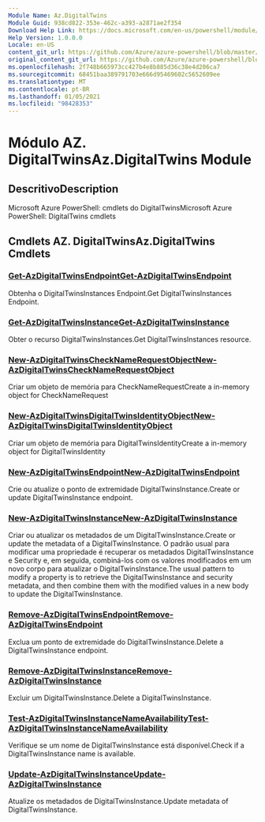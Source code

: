 ```yaml
---
Module Name: Az.DigitalTwins
Module Guid: 938cd822-353e-462c-a393-a2871ae2f354
Download Help Link: https://docs.microsoft.com/en-us/powershell/module/az.digitaltwins
Help Version: 1.0.0.0
Locale: en-US
content_git_url: https://github.com/Azure/azure-powershell/blob/master/src/DigitalTwins/help/Az.DigitalTwins.md
original_content_git_url: https://github.com/Azure/azure-powershell/blob/master/src/DigitalTwins/help/Az.DigitalTwins.md
ms.openlocfilehash: 2f748b665973cc427b4e8b885d36c38e4d206ca7
ms.sourcegitcommit: 68451baa389791703e666d95469602c5652609ee
ms.translationtype: MT
ms.contentlocale: pt-BR
ms.lasthandoff: 01/05/2021
ms.locfileid: "98428353"
---
```

# <span data-ttu-id="75f37-101">Módulo AZ. DigitalTwins</span><span class="sxs-lookup"><span data-stu-id="75f37-101">Az.DigitalTwins Module</span></span>
## <span data-ttu-id="75f37-102">Descritivo</span><span class="sxs-lookup"><span data-stu-id="75f37-102">Description</span></span>
<span data-ttu-id="75f37-103">Microsoft Azure PowerShell: cmdlets do DigitalTwins</span><span class="sxs-lookup"><span data-stu-id="75f37-103">Microsoft Azure PowerShell: DigitalTwins cmdlets</span></span>

## <span data-ttu-id="75f37-104">Cmdlets AZ. DigitalTwins</span><span class="sxs-lookup"><span data-stu-id="75f37-104">Az.DigitalTwins Cmdlets</span></span>
### [<span data-ttu-id="75f37-105">Get-AzDigitalTwinsEndpoint</span><span class="sxs-lookup"><span data-stu-id="75f37-105">Get-AzDigitalTwinsEndpoint</span></span>](Get-AzDigitalTwinsEndpoint.md)
<span data-ttu-id="75f37-106">Obtenha o DigitalTwinsInstances Endpoint.</span><span class="sxs-lookup"><span data-stu-id="75f37-106">Get DigitalTwinsInstances Endpoint.</span></span>

### [<span data-ttu-id="75f37-107">Get-AzDigitalTwinsInstance</span><span class="sxs-lookup"><span data-stu-id="75f37-107">Get-AzDigitalTwinsInstance</span></span>](Get-AzDigitalTwinsInstance.md)
<span data-ttu-id="75f37-108">Obter o recurso DigitalTwinsInstances.</span><span class="sxs-lookup"><span data-stu-id="75f37-108">Get DigitalTwinsInstances resource.</span></span>

### [<span data-ttu-id="75f37-109">New-AzDigitalTwinsCheckNameRequestObject</span><span class="sxs-lookup"><span data-stu-id="75f37-109">New-AzDigitalTwinsCheckNameRequestObject</span></span>](New-AzDigitalTwinsCheckNameRequestObject.md)
<span data-ttu-id="75f37-110">Criar um objeto de memória para CheckNameRequest</span><span class="sxs-lookup"><span data-stu-id="75f37-110">Create a in-memory object for CheckNameRequest</span></span>

### [<span data-ttu-id="75f37-111">New-AzDigitalTwinsDigitalTwinsIdentityObject</span><span class="sxs-lookup"><span data-stu-id="75f37-111">New-AzDigitalTwinsDigitalTwinsIdentityObject</span></span>](New-AzDigitalTwinsDigitalTwinsIdentityObject.md)
<span data-ttu-id="75f37-112">Criar um objeto de memória para DigitalTwinsIdentity</span><span class="sxs-lookup"><span data-stu-id="75f37-112">Create a in-memory object for DigitalTwinsIdentity</span></span>

### [<span data-ttu-id="75f37-113">New-AzDigitalTwinsEndpoint</span><span class="sxs-lookup"><span data-stu-id="75f37-113">New-AzDigitalTwinsEndpoint</span></span>](New-AzDigitalTwinsEndpoint.md)
<span data-ttu-id="75f37-114">Crie ou atualize o ponto de extremidade DigitalTwinsInstance.</span><span class="sxs-lookup"><span data-stu-id="75f37-114">Create or update DigitalTwinsInstance endpoint.</span></span>

### [<span data-ttu-id="75f37-115">New-AzDigitalTwinsInstance</span><span class="sxs-lookup"><span data-stu-id="75f37-115">New-AzDigitalTwinsInstance</span></span>](New-AzDigitalTwinsInstance.md)
<span data-ttu-id="75f37-116">Criar ou atualizar os metadados de um DigitalTwinsInstance.</span><span class="sxs-lookup"><span data-stu-id="75f37-116">Create or update the metadata of a DigitalTwinsInstance.</span></span>
<span data-ttu-id="75f37-117">O padrão usual para modificar uma propriedade é recuperar os metadados DigitalTwinsInstance e Security e, em seguida, combiná-los com os valores modificados em um novo corpo para atualizar o DigitalTwinsInstance.</span><span class="sxs-lookup"><span data-stu-id="75f37-117">The usual pattern to modify a property is to retrieve the DigitalTwinsInstance and security metadata, and then combine them with the modified values in a new body to update the DigitalTwinsInstance.</span></span>

### [<span data-ttu-id="75f37-118">Remove-AzDigitalTwinsEndpoint</span><span class="sxs-lookup"><span data-stu-id="75f37-118">Remove-AzDigitalTwinsEndpoint</span></span>](Remove-AzDigitalTwinsEndpoint.md)
<span data-ttu-id="75f37-119">Exclua um ponto de extremidade do DigitalTwinsInstance.</span><span class="sxs-lookup"><span data-stu-id="75f37-119">Delete a DigitalTwinsInstance endpoint.</span></span>

### [<span data-ttu-id="75f37-120">Remove-AzDigitalTwinsInstance</span><span class="sxs-lookup"><span data-stu-id="75f37-120">Remove-AzDigitalTwinsInstance</span></span>](Remove-AzDigitalTwinsInstance.md)
<span data-ttu-id="75f37-121">Excluir um DigitalTwinsInstance.</span><span class="sxs-lookup"><span data-stu-id="75f37-121">Delete a DigitalTwinsInstance.</span></span>

### [<span data-ttu-id="75f37-122">Test-AzDigitalTwinsInstanceNameAvailability</span><span class="sxs-lookup"><span data-stu-id="75f37-122">Test-AzDigitalTwinsInstanceNameAvailability</span></span>](Test-AzDigitalTwinsInstanceNameAvailability.md)
<span data-ttu-id="75f37-123">Verifique se um nome de DigitalTwinsInstance está disponível.</span><span class="sxs-lookup"><span data-stu-id="75f37-123">Check if a DigitalTwinsInstance name is available.</span></span>

### [<span data-ttu-id="75f37-124">Update-AzDigitalTwinsInstance</span><span class="sxs-lookup"><span data-stu-id="75f37-124">Update-AzDigitalTwinsInstance</span></span>](Update-AzDigitalTwinsInstance.md)
<span data-ttu-id="75f37-125">Atualize os metadados de DigitalTwinsInstance.</span><span class="sxs-lookup"><span data-stu-id="75f37-125">Update metadata of DigitalTwinsInstance.</span></span>

